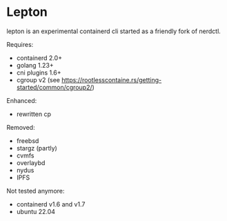 # Lepton

lepton is an experimental containerd cli started as a friendly fork of nerdctl.

Requires:
- containerd 2.0+
- golang 1.23+
- cni plugins 1.6+
- cgroup v2 (see https://rootlesscontaine.rs/getting-started/common/cgroup2/)

Enhanced:
- rewritten cp

Removed:
- freebsd
- stargz (partly)
- cvmfs
- overlaybd
- nydus
- IPFS

Not tested anymore:
- containerd v1.6 and v1.7
- ubuntu 22.04

<!--
[[⬇️ **Download]**](https://github.com/containerd/nerdctl/releases)
[[📖 **Command reference]**](./docs/command-reference.md)
[[❓**FAQs & Troubleshooting]**](./docs/faq.md)
[[📚 **Additional documents]**](#additional-documents)

# nerdctl: Docker-compatible CLI for containerd

<picture>
  <source media="(prefers-color-scheme: light)" srcset="docs/images/nerdctl.svg">
  <source media="(prefers-color-scheme: dark)" srcset="docs/images/nerdctl-white.svg">
  <img alt="logo" src="docs/images/nerdctl.svg">
</picture>

`nerdctl` is a Docker-compatible CLI for [contai**nerd**](https://containerd.io).

 ✅ Same UI/UX as `docker`

 ✅ Supports Docker Compose (`nerdctl compose up`)

 ✅ [Optional] Supports [rootless mode, without slirp overhead (bypass4netns)](./docs/rootless.md)

 ✅ [Optional] Supports [encrypted images (ocicrypt)](./docs/ocicrypt.md)

 ✅ [Optional] Supports [container image signing and verifying (cosign)](./docs/cosign.md)

nerdctl is a **non-core** sub-project of containerd.

## Examples

### Basic usage

To run a container with the default `bridge` CNI network (10.4.0.0/24):

```console
# nerdctl run -it --rm alpine
```

To build an image using BuildKit:

```console
# nerdctl build -t foo /some-dockerfile-directory
# nerdctl run -it --rm foo
```

To build and send output to a local directory using BuildKit:

```console
# nerdctl build -o type=local,dest=. /some-dockerfile-directory
```

To run containers from `docker-compose.yaml`:

```console
# nerdctl compose -f ./examples/compose-wordpress/docker-compose.yaml up
```

See also [`./examples/compose-wordpress`](./examples/compose-wordpress).

### Debugging Kubernetes

To list local Kubernetes containers:

```console
# nerdctl --namespace k8s.io ps -a
```

To build an image for local Kubernetes without using registry:

```console
# nerdctl --namespace k8s.io build -t foo /some-dockerfile-directory
# kubectl apply -f - <<EOF
apiVersion: v1
kind: Pod
metadata:
  name: foo
spec:
  containers:
    - name: foo
      image: foo
      imagePullPolicy: Never
EOF
```

To load an image archive (`docker save` format or OCI format) into local Kubernetes:

```console
# nerdctl --namespace k8s.io load < /path/to/image.tar
```

To read logs (experimental):
```console
# nerdctl --namespace=k8s.io ps -a
CONTAINER ID    IMAGE                                                      COMMAND                   CREATED          STATUS    PORTS    NAMES
...
e8793b8cca8b    registry.k8s.io/coredns/coredns:v1.9.3                     "/coredns -conf /etc…"    2 minutes ago    Up                 k8s://kube-system/coredns-787d4945fb-mfx6b/coredns
...

# nerdctl --namespace=k8s.io logs -f e8793b8cca8b
[INFO] plugin/reload: Running configuration SHA512 = 591cf328cccc12bc490481273e738df59329c62c0b729d94e8b61db9961c2fa5f046dd37f1cf888b953814040d180f52594972691cd6ff41be96639138a43908
CoreDNS-1.9.3
linux/amd64, go1.18.2, 45b0a11
...
```

### Rootless mode

To launch rootless containerd:

```console
$ containerd-rootless-setuptool.sh install
```

To run a container with rootless containerd:

```console
$ nerdctl run -d -p 8080:80 --name nginx nginx:alpine
```

See [`./docs/rootless.md`](./docs/rootless.md).

## Install

Binaries are available here: <https://github.com/containerd/nerdctl/releases>

In addition to containerd, the following components should be installed:

- [CNI plugins](https://github.com/containernetworking/plugins): for using `nerdctl run`.
  - v1.1.0 or later is highly recommended.
- [BuildKit](https://github.com/moby/buildkit) (OPTIONAL): for using `nerdctl build`. BuildKit daemon (`buildkitd`) needs to be running. See also [the document about setting up BuildKit](./docs/build.md).
  - v0.11.0 or later is highly recommended. Some features, such as pruning caches with `nerdctl system prune`, do not work with older versions.
- [RootlessKit](https://github.com/rootless-containers/rootlesskit) and [slirp4netns](https://github.com/rootless-containers/slirp4netns) (OPTIONAL): for [Rootless mode](./docs/rootless.md)
  - RootlessKit needs to be v0.10.0 or later. v2.0.0 or later is recommended.
  - slirp4netns needs to be v0.4.0 or later. v1.1.7 or later is recommended.

These dependencies are included in `nerdctl-full-<VERSION>-<OS>-<ARCH>.tar.gz`, but not included in `nerdctl-<VERSION>-<OS>-<ARCH>.tar.gz`.

### Brew

On Linux systems you can install nerdctl via [brew](https://brew.sh):

```bash
brew install nerdctl
```

This is currently not supported for macOS. The section below shows how to install on macOS using brew.

### macOS

[Lima](https://github.com/lima-vm/lima) project provides Linux virtual machines for macOS, with built-in integration for nerdctl.

```console
$ brew install lima
$ limactl start
$ lima nerdctl run -d --name nginx -p 127.0.0.1:8080:80 nginx:alpine
```

### Windows

- Linux containers: Known to work on WSL2
- Windows containers: experimental support for Windows (see below for features that are currently known to work)

### Docker

To run containerd and nerdctl inside Docker:

```bash
docker build -t nerdctl .
docker run -it --rm --privileged nerdctl
```

## Motivation

The goal of `nerdctl` is to facilitate experimenting the cutting-edge features of containerd that are not present in Docker (see below).

Note that competing with Docker is _not_ the goal of `nerdctl`. Those cutting-edge features are expected to be eventually available in Docker as well.

Also, `nerdctl` might be potentially useful for debugging Kubernetes clusters, but it is not the primary goal.

## Features present in `nerdctl` but not present in Docker

Major:

- On-demand image pulling (lazy-pulling) using [SOCI](./docs/soci.md) Snapshotter: `nerdctl --snapshotter=soci run IMAGE` .
- [Image encryption and decryption using ocicrypt (imgcrypt)](./docs/ocicrypt.md): `nerdctl image (encrypt|decrypt) SRC DST`
- [Cosign integration](./docs/cosign.md): `nerdctl pull --verify=cosign` and `nerdctl push --sign=cosign`, and [in Compose](./docs/cosign.md#cosign-in-compose)
- [Accelerated rootless containers using bypass4netns](./docs/rootless.md): `nerdctl run --annotation nerdctl/bypass4netns=true`

Minor:

- Namespacing: `nerdctl --namespace=<NS> ps` .
  (NOTE: All Kubernetes containers are in the `k8s.io` containerd namespace regardless to Kubernetes namespaces)
- Exporting Docker/OCI dual-format archives: `nerdctl save` .
- Importing OCI archives as well as Docker archives: `nerdctl load` .
- Specifying a non-image rootfs: `nerdctl run -it --rootfs <ROOTFS> /bin/sh` . The CLI syntax conforms to Podman convention.
- Connecting a container to multiple networks at once: `nerdctl run --net foo --net bar`
- Better multi-platform support, e.g., `nerdctl pull --all-platforms IMAGE`
- Applying an (existing) AppArmor profile to rootless containers: `nerdctl run --security-opt apparmor=<PROFILE>`.
  Use `sudo nerdctl apparmor load` to load the `nerdctl-default` profile.
- Systemd compatibility support: `nerdctl run --systemd=always`

Trivial:

- Inspecting raw OCI config: `nerdctl container inspect --mode=native` .

## Features implemented in `nerdctl` ahead of Docker

- Recursive read-only (RRO) bind-mount: `nerdctl run -v /mnt:/mnt:rro` (make children such as `/mnt/usb` to be read-only, too).
  Requires kernel >= 5.12.
The same feature was later introduced in Docker v25 with a different syntax. nerdctl will support Docker v25 syntax too in the future.
## Similar tools

- [`ctr`](https://github.com/containerd/containerd/tree/main/cmd/ctr): incompatible with Docker CLI, and not friendly to users.
  Notably, `ctr` lacks the equivalents of the following nerdctl commands:
  - `nerdctl run -p <PORT>`
  - `nerdctl run --restart=always --net=bridge`
  - `nerdctl pull` with `~/.docker/config.json` and credential helper binaries such as `docker-credential-ecr-login`
  - `nerdctl logs`
  - `nerdctl build`
  - `nerdctl compose up`

- [`crictl`](https://github.com/kubernetes-sigs/cri-tools): incompatible with Docker CLI, not friendly to users, and does not support non-CRI features
- [k3c v0.2 (abandoned)](https://github.com/rancher/k3c/tree/v0.2.1): needs an extra daemon, and does not support non-CRI features
- [Rancher Kim (nee k3c v0.3)](https://github.com/rancher/kim): needs Kubernetes, and only focuses on image management commands such as `kim build` and `kim push`
- [PouchContainer (abandoned?)](https://github.com/alibaba/pouch): needs an extra daemon

## Developer guide

nerdctl is a containerd **non-core** sub-project, licensed under the [Apache 2.0 license](./LICENSE).
As a containerd non-core sub-project, you will find the:

- [Project governance](https://github.com/containerd/project/blob/main/GOVERNANCE.md),
- [Maintainers](./MAINTAINERS),
- and [Contributing guidelines](https://github.com/containerd/project/blob/main/CONTRIBUTING.md)

information in our [`containerd/project`](https://github.com/containerd/project) repository.

### Compiling nerdctl from source

Run `make && sudo make install`.

See the header of [`go.mod`](./go.mod) for the minimum supported version of Go.

Using `go install github.com/containerd/nerdctl/v2/cmd/nerdctl` is possible, but unrecommended because it does not fill version strings printed in `nerdctl version`

### Testing

See [testing nerdctl](docs/testing/README.md).

### Contributing to nerdctl

Lots of commands and flags are currently missing. Pull requests are highly welcome.

Please certify your [Developer Certificate of Origin (DCO)](https://developercertificate.org/), by signing off your commit with `git commit -s` and with your real name.

# Command reference

Moved to [`./docs/command-reference.md`](./docs/command-reference.md)

# Additional documents

Configuration guide:

- [`./docs/config.md`](./docs/config.md): Configuration (`/etc/nerdctl/nerdctl.toml`, `~/.config/nerdctl/nerdctl.toml`)
- [`./docs/registry.md`](./docs/registry.md): Registry authentication (`~/.docker/config.json`)

Basic features:

- [`./docs/compose.md`](./docs/compose.md):   Compose
- [`./docs/rootless.md`](./docs/rootless.md): Rootless mode
- [`./docs/cni.md`](./docs/cni.md): CNI for containers network
- [`./docs/build.md`](./docs/build.md): `nerdctl build` with BuildKit

Advanced features:

- [`./docs/ocicrypt.md`](./docs/ocicrypt.md): Running encrypted images
- [`./docs/gpu.md`](./docs/gpu.md):           Using GPUs inside containers
- [`./docs/multi-platform.md`](./docs/multi-platform.md):  Multi-platform mode

Experimental features:

- [`./docs/experimental.md`](./docs/experimental.md):  Experimental features
- [`./docs/builder-debug.md`](./docs/builder-debug.md): Interactive debugging of Dockerfile

Implementation details:

- [`./docs/dir.md`](./docs/dir.md):           Directory layout (`/var/lib/nerdctl`)

Misc:

- [`./docs/faq.md`](./docs/faq.md): FAQs and Troubleshooting

-->
